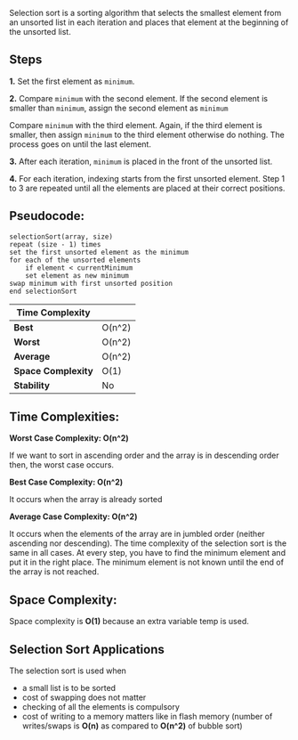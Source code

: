 Selection sort is a sorting algorithm that selects the smallest element from an unsorted list in each iteration and places that element at the beginning of the unsorted list.

**Steps**
---
**1.** Set the first element as `minimum`.

**2.** Compare `minimum` with the second element. If the second element is smaller than `minimum`, assign the second element as `minimum`

Compare `minimum` with the third element. Again, if the third element is smaller, then assign `minimum` to the third element otherwise do nothing. The process goes on until the last element.

**3.** After each iteration, `minimum` is placed in the front of the unsorted list.

**4.** For each iteration, indexing starts from the first unsorted element. Step 1 to 3 are repeated until all the elements are placed at their correct positions.

**Pseudocode:**
---
    selectionSort(array, size)
    repeat (size - 1) times
    set the first unsorted element as the minimum
    for each of the unsorted elements
        if element < currentMinimum
        set element as new minimum
    swap minimum with first unsorted position
    end selectionSort

| **Time Complexity**  |        |
| -------------------- | ------ |
| **Best**             | O(n^2) |
| **Worst**            | O(n^2) |
| **Average**          | O(n^2) |
| **Space Complexity** | O(1)   |
| **Stability**        | No     |

**Time Complexities:**
---

**Worst Case Complexity: O(n^2)**

If we want to sort in ascending order and the array is in descending order then, the worst case occurs.

**Best Case Complexity: O(n^2)**

It occurs when the array is already sorted

**Average Case Complexity: O(n^2)**

It occurs when the elements of the array are in jumbled order (neither ascending nor descending).
The time complexity of the selection sort is the same in all cases. At every step, you have to find the minimum element and put it in the right place. The minimum element is not known until the end of the array is not reached.

**Space Complexity:**
---

Space complexity is **O(1)** because an extra variable temp is used.

**Selection Sort Applications**
---
The selection sort is used when

- a small list is to be sorted
- cost of swapping does not matter
- checking of all the elements is compulsory
- cost of writing to a memory matters like in flash memory (number of writes/swaps is **O(n)** as compared to **O(n^2)** of bubble sort)
